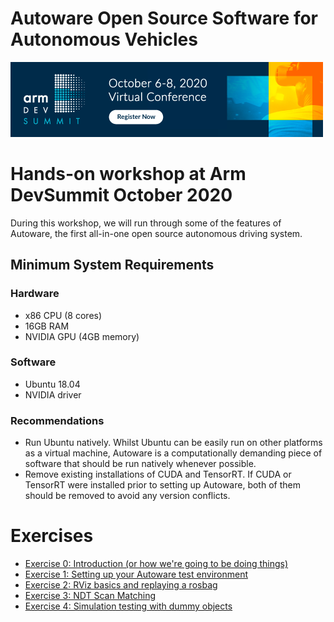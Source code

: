 # Autoware Open Source Software for Autonomous Vehicles
<a href="https://devsummit.arm.com/"><img src="Arm-DevSummit-EmailBanner-500x120-1A.png" alt="ARM Dev Summit Logo"></a>

# Hands-on workshop at Arm DevSummit October 2020
During this workshop, we will run through some of the features of Autoware, the first all-in-one open source autonomous driving system.

## Minimum System Requirements
### Hardware
 - x86 CPU (8 cores)
 - 16GB RAM 
 - NVIDIA GPU (4GB memory)

### Software
 - Ubuntu 18.04
 - NVIDIA driver


### Recommendations
- Run Ubuntu natively. Whilst Ubuntu can be easily run on other platforms as a virtual machine, Autoware is a computationally demanding piece of software that should be run natively whenever possible.
- Remove existing installations of CUDA and TensorRT. If CUDA or TensorRT were installed prior to setting up Autoware, both of them should be removed to avoid any version conflicts.

# Exercises
- [Exercise 0: Introduction (or how we're going to be doing things)](exercises/exercise0.md)
- [Exercise 1: Setting up your Autoware test environment](exercises/exercise1.md)
- [Exercise 2: RViz basics and replaying a rosbag](exercises/exercise2.md)
- [Exercise 3: NDT Scan Matching](exercises/exercise3.md)
- [Exercise 4: Simulation testing with dummy objects](exercises/exercise4.md)
